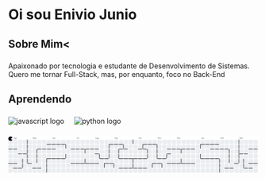 <h1 align="left">Oi sou Enivio Junio</h1>

###

<p align="left"></p>

###

<h2 align="left">Sobre Mim<</h2>

###

<p align="left">Apaixonado por tecnologia e estudante de Desenvolvimento de Sistemas. Quero me tornar Full-Stack, mas, por enquanto, foco no Back-End</p>

###

<h2 align="left">Aprendendo</h2>

###

<div align="left">
  <img src="https://cdn.jsdelivr.net/gh/devicons/devicon/icons/javascript/javascript-original.svg" height="40" alt="javascript logo"  />
  <img width="12" />
  <img src="https://cdn.jsdelivr.net/gh/devicons/devicon/icons/python/python-original.svg" height="40" alt="python logo"  />
</div>

###

<picture>
  <source media="(prefers-color-scheme: dark)" srcset="https://raw.githubusercontent.com/EnivioJr/EnivioJr/output/pacman-contribution-graph-dark.svg">
  <source media="(prefers-color-scheme: light)" srcset="https://raw.githubusercontent.com/EnivioJr/EnivioJr/output/pacman-contribution-graph.svg">
  <img alt="pacman contribution graph" src="https://raw.githubusercontent.com/EnivioJr/EnivioJr/output/pacman-contribution-graph.svg">
</picture>

###
